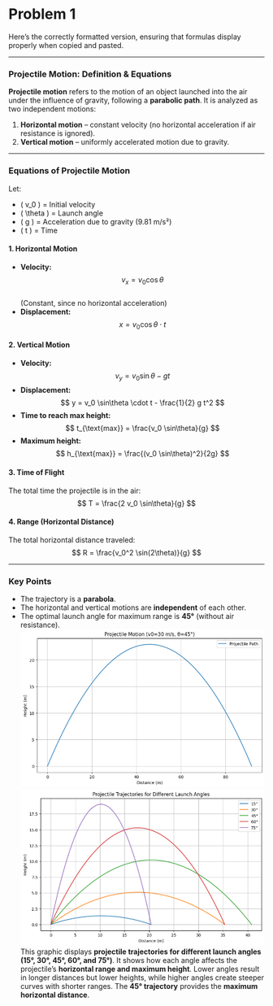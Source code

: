 # Problem 1
Here’s the correctly formatted version, ensuring that formulas display properly when copied and pasted.  

---

### **Projectile Motion: Definition & Equations**  

**Projectile motion** refers to the motion of an object launched into the air under the influence of gravity, following a **parabolic path**. It is analyzed as two independent motions:  

1. **Horizontal motion** – constant velocity (no horizontal acceleration if air resistance is ignored).  
2. **Vertical motion** – uniformly accelerated motion due to gravity.  

---

### **Equations of Projectile Motion**  

Let:  
- \( v_0 \) = Initial velocity  
- \( \theta \) = Launch angle  
- \( g \) = Acceleration due to gravity (9.81 m/s²)  
- \( t \) = Time  

#### **1. Horizontal Motion**  
- **Velocity:**  
  $$ v_x = v_0 \cos\theta $$  
  (Constant, since no horizontal acceleration)  
- **Displacement:**  
  $$ x = v_0 \cos\theta \cdot t $$  

#### **2. Vertical Motion**  
- **Velocity:**  
  $$ v_y = v_0 \sin\theta - g t $$  
- **Displacement:**  
  $$ y = v_0 \sin\theta \cdot t - \frac{1}{2} g t^2 $$  
- **Time to reach max height:**  
  $$ t_{\text{max}} = \frac{v_0 \sin\theta}{g} $$  
- **Maximum height:**  
  $$ h_{\text{max}} = \frac{(v_0 \sin\theta)^2}{2g} $$  

#### **3. Time of Flight**  
The total time the projectile is in the air:  
  $$ T = \frac{2 v_0 \sin\theta}{g} $$  

#### **4. Range (Horizontal Distance)**  
The total horizontal distance traveled:  
  $$ R = \frac{v_0^2 \sin(2\theta)}{g} $$  

---

### **Key Points**  
- The trajectory is a **parabola**.  
- The horizontal and vertical motions are **independent** of each other.  
- The optimal launch angle for maximum range is **45°** (without air resistance).  
![alt text](image-1.png)
![alt text](image-2.png)
This graphic displays **projectile trajectories for different launch angles (15°, 30°, 45°, 60°, and 75°)**. It shows how each angle affects the projectile’s **horizontal range and maximum height**. Lower angles result in longer distances but lower heights, while higher angles create steeper curves with shorter ranges. The **45° trajectory** provides the **maximum horizontal distance**.
